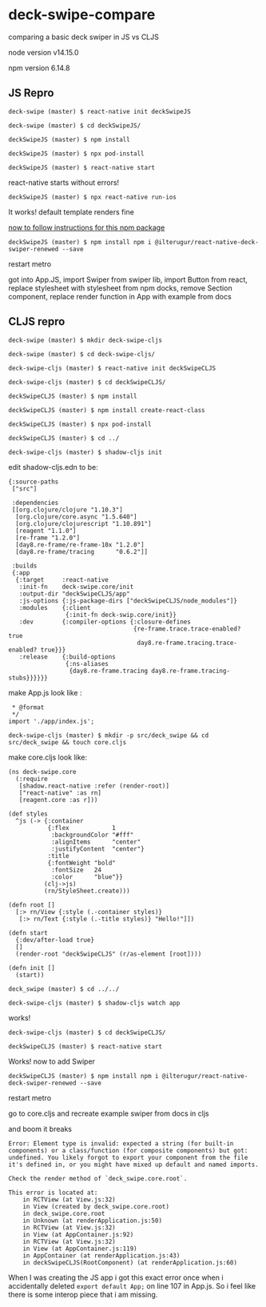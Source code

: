 # deck-swipe-compare
comparing a basic deck swiper in JS vs CLJS

node version v14.15.0

npm version 6.14.8



## JS Repro
`deck-swipe (master) $ react-native init deckSwipeJS`

`deck-swipe (master) $ cd deckSwipeJS/`

`deckSwipeJS (master) $ npm install`

`deckSwipeJS (master) $ npx pod-install`

`deckSwipeJS (master) $ react-native start`

react-native starts without errors!

`deckSwipeJS (master) $ npx react-native run-ios`

It works! default template renders fine

[now to follow instructions for this npm package](https://www.npmjs.com/package/@ilterugur/react-native-deck-swiper-renewed)

`deckSwipeJS (master) $ npm install npm i @ilterugur/react-native-deck-swiper-renewed --save`

restart metro

got into App.JS, import Swiper from swiper lib, import Button from react, replace stylesheet with stylesheet from npm docks, remove Section component, replace render function in App with example from docs

## CLJS repro

`deck-swipe (master) $ mkdir deck-swipe-cljs`

`deck-swipe (master) $ cd deck-swipe-cljs/`

`deck-swipe-cljs (master) $ react-native init deckSwipeCLJS`

`deck-swipe-cljs (master) $ cd deckSwipeCLJS/`

`deckSwipeCLJS (master) $ npm install`

`deckSwipeCLJS (master) $ npm install create-react-class`

`deckSwipeCLJS (master) $ npx pod-install`

`deckSwipeCLJS (master) $ cd ../`

`deck-swipe-cljs (master) $ shadow-cljs init`

edit shadow-cljs.edn to be:

```;; shadow-cljs configuration
{:source-paths
 ["src"]

 :dependencies
 [[org.clojure/clojure "1.10.3"]
  [org.clojure/core.async "1.5.640"]
  [org.clojure/clojurescript "1.10.891"]
  [reagent "1.1.0"]
  [re-frame "1.2.0"]
  [day8.re-frame/re-frame-10x "1.2.0"]
  [day8.re-frame/tracing      "0.6.2"]]

 :builds
 {:app
  {:target     :react-native
   :init-fn    deck-swipe.core/init
   :output-dir "deckSwipeCLJS/app"
   :js-options {:js-package-dirs ["deckSwipeCLJS/node_modules"]}
   :modules    {:client
                {:init-fn deck-swip.core/init}}
   :dev        {:compiler-options {:closure-defines
                                   {re-frame.trace.trace-enabled?        true
                                    day8.re-frame.tracing.trace-enabled? true}}}
   :release    {:build-options
                {:ns-aliases
                 {day8.re-frame.tracing day8.re-frame.tracing-stubs}}}}}}
```


make App.js look like :



```/**
 * @format
 */
import './app/index.js';
```

`deck-swipe-cljs (master) $ mkdir -p src/deck_swipe && cd src/deck_swipe && touch core.cljs`

make core.cljs look like:
```
(ns deck-swipe.core
  (:require
   [shadow.react-native :refer (render-root)]
   ["react-native" :as rn]
   [reagent.core :as r]))

(def styles
  ^js (-> {:container
           {:flex            1
            :backgroundColor "#fff"
            :alignItems      "center"
            :justifyContent  "center"}
           :title
           {:fontWeight "bold"
            :fontSize   24
            :color      "blue"}}
          (clj->js)
          (rn/StyleSheet.create)))

(defn root []
  [:> rn/View {:style (.-container styles)}
   [:> rn/Text {:style (.-title styles)} "Hello!"]])

(defn start
  {:dev/after-load true}
  []
  (render-root "deckSwipeCLJS" (r/as-element [root])))

(defn init []
  (start))
```


`deck_swipe (master) $ cd ../../`

`deck-swipe-cljs (master) $ shadow-cljs watch app`

works!

`deck-swipe-cljs (master) $ cd deckSwipeCLJS/`

`deckSwipeCLJS (master) $ react-native start`

Works! now to add Swiper

`deckSwipeCLJS (master) $ npm install npm i @ilterugur/react-native-deck-swiper-renewed --save`

restart metro

go to core.cljs and recreate example swiper from docs in cljs

and boom it breaks


```
Error: Element type is invalid: expected a string (for built-in components) or a class/function (for composite components) but got: undefined. You likely forgot to export your component from the file it's defined in, or you might have mixed up default and named imports.

Check the render method of `deck_swipe.core.root`.

This error is located at:
    in RCTView (at View.js:32)
    in View (created by deck_swipe.core.root)
    in deck_swipe.core.root
    in Unknown (at renderApplication.js:50)
    in RCTView (at View.js:32)
    in View (at AppContainer.js:92)
    in RCTView (at View.js:32)
    in View (at AppContainer.js:119)
    in AppContainer (at renderApplication.js:43)
    in deckSwipeCLJS(RootComponent) (at renderApplication.js:60)
```

When I was creating the JS app i got this exact error once when i accidentally deleted `export default App;`
on line 107 in App.js. So i feel like there is some interop piece that i am missing.
